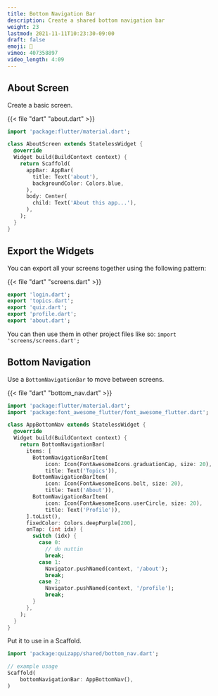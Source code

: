 ```yaml
---
title: Bottom Navigation Bar
description: Create a shared bottom navigation bar
weight: 23
lastmod: 2021-11-11T10:23:30-09:00
draft: false
emoji: 🍫
vimeo: 407358897
video_length: 4:09
---
```


## About Screen

Create a basic screen.

{{< file "dart" "about.dart" >}}

```dart
import 'package:flutter/material.dart';

class AboutScreen extends StatelessWidget {
  @override
  Widget build(BuildContext context) {
    return Scaffold(
      appBar: AppBar(
        title: Text('about'),
        backgroundColor: Colors.blue,
      ),
      body: Center(
        child: Text('About this app...'),
      ),
    );
  }
}
```

## Export the Widgets

You can export all your screens together using the following pattern:

{{< file "dart" "screens.dart" >}}

```dart
export 'login.dart';
export 'topics.dart';
export 'quiz.dart';
export 'profile.dart';
export 'about.dart';
```

You can then use them in other project files like so: `import 'screens/screens.dart';
`

## Bottom Navigation

Use a `BottomNavigationBar` to move between screens.

{{< file "dart" "bottom_nav.dart" >}}

```dart
import 'package:flutter/material.dart';
import 'package:font_awesome_flutter/font_awesome_flutter.dart';

class AppBottomNav extends StatelessWidget {
  @override
  Widget build(BuildContext context) {
    return BottomNavigationBar(
      items: [
        BottomNavigationBarItem(
            icon: Icon(FontAwesomeIcons.graduationCap, size: 20),
            title: Text('Topics')),
        BottomNavigationBarItem(
            icon: Icon(FontAwesomeIcons.bolt, size: 20),
            title: Text('About')),
        BottomNavigationBarItem(
            icon: Icon(FontAwesomeIcons.userCircle, size: 20),
            title: Text('Profile')),
      ].toList(),
      fixedColor: Colors.deepPurple[200],
      onTap: (int idx) {
        switch (idx) {
          case 0:
            // do nuttin
            break;
          case 1:
            Navigator.pushNamed(context, '/about');
            break;
          case 2:
            Navigator.pushNamed(context, '/profile');
            break;
        }
      },
    );
  }
}
```

Put it to use in a Scaffold.

```dart
import 'package:quizapp/shared/bottom_nav.dart';

// example usage
Scaffold(
    bottomNavigationBar: AppBottomNav(),
)
```
